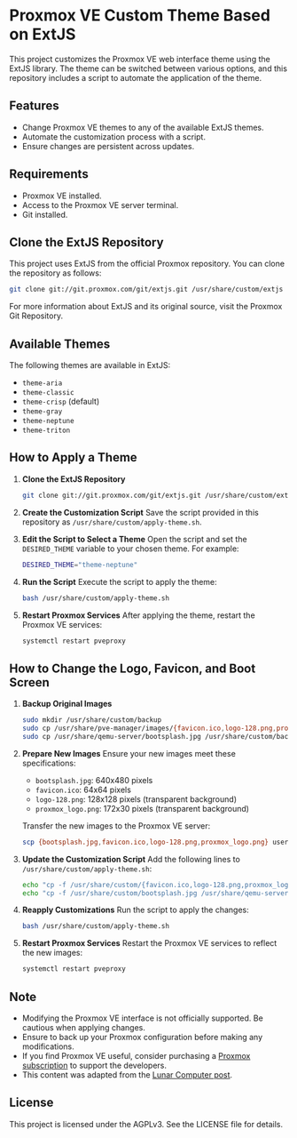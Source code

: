 
# Proxmox VE Custom Theme Based on ExtJS

This project customizes the Proxmox VE web interface theme using the ExtJS library. The theme can be switched between various options, and this repository includes a script to automate the application of the theme.

## Features

- Change Proxmox VE themes to any of the available ExtJS themes.
- Automate the customization process with a script.
- Ensure changes are persistent across updates.

## Requirements

- Proxmox VE installed.
- Access to the Proxmox VE server terminal.
- Git installed.

## Clone the ExtJS Repository

This project uses ExtJS from the official Proxmox repository. You can clone the repository as follows:

```bash
git clone git://git.proxmox.com/git/extjs.git /usr/share/custom/extjs
```
For more information about ExtJS and its original source, visit the Proxmox Git Repository.

## Available Themes

The following themes are available in ExtJS:
- `theme-aria`
- `theme-classic`
- `theme-crisp` (default)
- `theme-gray`
- `theme-neptune`
- `theme-triton`

## How to Apply a Theme

1. **Clone the ExtJS Repository**
   ```bash
   git clone git://git.proxmox.com/git/extjs.git /usr/share/custom/extjs
   ```

2. **Create the Customization Script**
   Save the script provided in this repository as `/usr/share/custom/apply-theme.sh`.

3. **Edit the Script to Select a Theme**
   Open the script and set the `DESIRED_THEME` variable to your chosen theme. For example:
   ```bash
   DESIRED_THEME="theme-neptune"
   ```

4. **Run the Script**
   Execute the script to apply the theme:
   ```bash
   bash /usr/share/custom/apply-theme.sh
   ```

5. **Restart Proxmox Services**
   After applying the theme, restart the Proxmox VE services:
   ```bash
   systemctl restart pveproxy
   ```
## How to Change the Logo, Favicon, and Boot Screen

1. **Backup Original Images**
   ```bash
   sudo mkdir /usr/share/custom/backup
   sudo cp /usr/share/pve-manager/images/{favicon.ico,logo-128.png,proxmox_logo.png} /usr/share/custom/backup/
   sudo cp /usr/share/qemu-server/bootsplash.jpg /usr/share/custom/backup/
   ```

2. **Prepare New Images**
   Ensure your new images meet these specifications:
   - `bootsplash.jpg`: 640x480 pixels
   - `favicon.ico`: 64x64 pixels
   - `logo-128.png`: 128x128 pixels (transparent background)
   - `proxmox_logo.png`: 172x30 pixels (transparent background)

   Transfer the new images to the Proxmox VE server:
   ```bash
   scp {bootsplash.jpg,favicon.ico,logo-128.png,proxmox_logo.png} username@pve.example.com:/usr/share/custom/
   ```

3. **Update the Customization Script**
   Add the following lines to `/usr/share/custom/apply-theme.sh`:
   ```bash
   echo "cp -f /usr/share/custom/{favicon.ico,logo-128.png,proxmox_logo.png} /usr/share/pve-manager/images/" >> /usr/share/custom/apply-theme.sh
   echo "cp -f /usr/share/custom/bootsplash.jpg /usr/share/qemu-server/" >> /usr/share/custom/apply-theme.sh
   ```

4. **Reapply Customizations**
   Run the script to apply the changes:
   ```bash
   bash /usr/share/custom/apply-theme.sh
   ```

5. **Restart Proxmox Services**
   Restart the Proxmox VE services to reflect the new images:
   ```bash
   systemctl restart pveproxy
   ```

## Note

- Modifying the Proxmox VE interface is not officially supported. Be cautious when applying changes.
- Ensure to back up your Proxmox configuration before making any modifications.
- If you find Proxmox VE useful, consider purchasing a [Proxmox subscription](https://www.proxmox.com/en/proxmox-ve/pricing) to support the developers.
- This content was adapted from the [Lunar Computer post](https://lunar.computer/news/).

## License

This project is licensed under the AGPLv3. See the LICENSE file for details.
